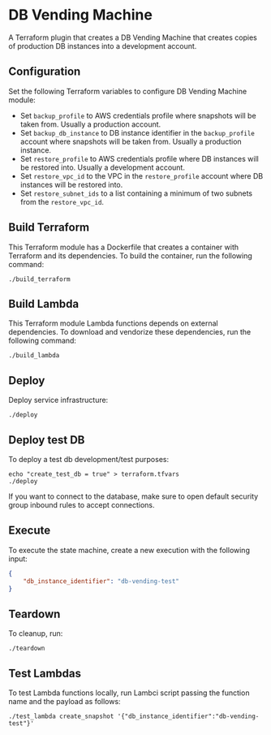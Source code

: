 # DB Vending Machine

A Terraform plugin that creates a DB Vending Machine that creates copies of production DB instances into a development account.

## Configuration

Set the following Terraform variables to configure DB Vending Machine module:

- Set `backup_profile` to AWS credentials profile where snapshots will be taken from. Usually a production account.
- Set `backup_db_instance` to DB instance identifier in the `backup_profile` account where snapshots will be taken from. Usually a production instance.
- Set `restore_profile` to AWS credentials profile where DB instances will be restored into. Usually a development account.
- Set `restore_vpc_id` to the VPC in the `restore_profile` account where DB instances will be restored into.
- Set `restore_subnet_ids` to a list containing a minimum of two subnets from the `restore_vpc_id`.

## Build Terraform

This Terraform module has a Dockerfile that creates a container with Terraform and its dependencies. To build the container, run the following command:

```
./build_terraform
```

## Build Lambda

This Terraform module Lambda functions depends on external dependencies. To download and vendorize these dependencies, run the following command:

```
./build_lambda
```

## Deploy

Deploy service infrastructure:

```
./deploy
```

## Deploy test DB

To deploy a test db development/test purposes:

```
echo "create_test_db = true" > terraform.tfvars
./deploy
```

If you want to connect to the database, make sure to open default security group inbound rules to accept connections.

## Execute

To execute the state machine, create a new execution with the following input:

```json
{
    "db_instance_identifier": "db-vending-test"
}
```

## Teardown

To cleanup, run:

```
./teardown
```

## Test Lambdas

To test Lambda functions locally, run Lambci script passing the function name and the payload as follows:

```
./test_lambda create_snapshot '{"db_instance_identifier":"db-vending-test"}'
```